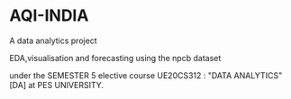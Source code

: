 # AQI-INDIA
A data analytics project

EDA,visualisation and forecasting using the npcb dataset

under the SEMESTER 5 elective course UE20CS312 : "DATA ANALYTICS" [DA] at PES UNIVERSITY.
